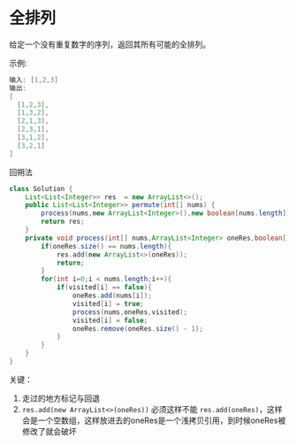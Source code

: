 # 全排列

给定一个没有重复数字的序列，返回其所有可能的全排列。

示例:

```java
输入: [1,2,3]
输出:
[
  [1,2,3],
  [1,3,2],
  [2,1,3],
  [2,3,1],
  [3,1,2],
  [3,2,1]
]
```

回朔法

```java
class Solution {
    List<List<Integer>> res  = new ArrayList<>();
    public List<List<Integer>> permute(int[] nums) {
        process(nums,new ArrayList<Integer>(),new boolean[nums.length]);
        return res;
    }
    private void process(int[] nums,ArrayList<Integer> oneRes,boolean[] visited){
        if(oneRes.size() == nums.length){
            res.add(new ArrayList<>(oneRes));
            return;
        }
        for(int i=0;i < nums.length;i++){
            if(visited[i] == false){
                oneRes.add(nums[i]);
                visited[i] = true;
                process(nums,oneRes,visited);
                visited[i] = false;
                oneRes.remove(oneRes.size() - 1);
            }
        }
    }
}
```

关键：

1. 走过的地方标记与回退
2.  `res.add(new ArrayList<>(oneRes))` 必须这样不能 `res.add(oneRes)`，这样会是一个空数组，这样放进去的oneRes是一个浅拷贝引用，到时候oneRes被修改了就会破坏